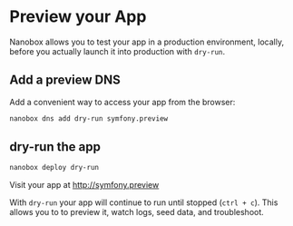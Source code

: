 # Preview your App

Nanobox allows you to test your app in a production environment, locally, before you actually launch it into production with `dry-run`.

## Add a preview DNS
Add a convenient way to access your app from the browser:

```bash
nanobox dns add dry-run symfony.preview
```

## dry-run the app

```bash
nanobox deploy dry-run
```

Visit your app at <a href="http://symfony.preview" target="\_blank">http://symfony.preview</a>

With `dry-run` your app will continue to run until stopped (`ctrl + c`). This allows you to to preview it, watch logs, seed data, and troubleshoot.
